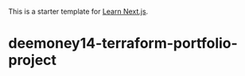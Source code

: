 This is a starter template for [Learn Next.js](https://nextjs.org/learn).
# deemoney14-terraform-portfolio-project
